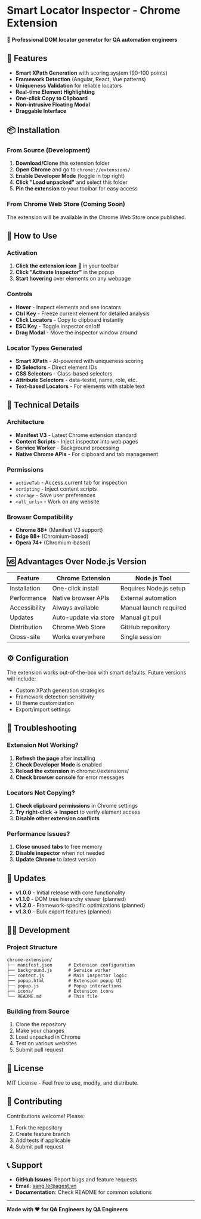 # Smart Locator Inspector - Chrome Extension

🎯 **Professional DOM locator generator for QA automation engineers**

## 🚀 Features

- **Smart XPath Generation** with scoring system (90-100 points)
- **Framework Detection** (Angular, React, Vue patterns)
- **Uniqueness Validation** for reliable locators
- **Real-time Element Highlighting**
- **One-click Copy to Clipboard**
- **Non-intrusive Floating Modal**
- **Draggable Interface**

## 📦 Installation

### From Source (Development)

1. **Download/Clone** this extension folder
2. **Open Chrome** and go to `chrome://extensions/`
3. **Enable Developer Mode** (toggle in top right)
4. **Click "Load unpacked"** and select this folder
5. **Pin the extension** to your toolbar for easy access

### From Chrome Web Store (Coming Soon)
The extension will be available in the Chrome Web Store once published.

## 🎯 How to Use

### Activation
1. **Click the extension icon** 🎯 in your toolbar
2. **Click "Activate Inspector"** in the popup
3. **Start hovering** over elements on any webpage

### Controls
- **Hover** - Inspect elements and see locators
- **Ctrl Key** - Freeze current element for detailed analysis
- **Click Locators** - Copy to clipboard instantly
- **ESC Key** - Toggle inspector on/off
- **Drag Modal** - Move the inspector window around

### Locator Types Generated
- **Smart XPath** - AI-powered with uniqueness scoring
- **ID Selectors** - Direct element IDs
- **CSS Selectors** - Class-based selectors
- **Attribute Selectors** - data-testid, name, role, etc.
- **Text-based Locators** - For elements with stable text

## 🔧 Technical Details

### Architecture
- **Manifest V3** - Latest Chrome extension standard
- **Content Scripts** - Inject inspector into web pages
- **Service Worker** - Background processing
- **Native Chrome APIs** - For clipboard and tab management

### Permissions
- `activeTab` - Access current tab for inspection
- `scripting` - Inject content scripts
- `storage` - Save user preferences
- `<all_urls>` - Work on any website

### Browser Compatibility
- **Chrome 88+** (Manifest V3 support)
- **Edge 88+** (Chromium-based)
- **Opera 74+** (Chromium-based)

## 🆚 Advantages Over Node.js Version

| Feature | Chrome Extension | Node.js Tool |
|---------|------------------|--------------|
| Installation | One-click install | Requires Node.js setup |
| Performance | Native browser APIs | External automation |
| Accessibility | Always available | Manual launch required |
| Updates | Auto-update via store | Manual git pull |
| Distribution | Chrome Web Store | GitHub repository |
| Cross-site | Works everywhere | Single session |

## ⚙️ Configuration

The extension works out-of-the-box with smart defaults. Future versions will include:
- Custom XPath generation strategies
- Framework detection sensitivity
- UI theme customization
- Export/import settings

## 🐛 Troubleshooting

### Extension Not Working?
1. **Refresh the page** after installing
2. **Check Developer Mode** is enabled
3. **Reload the extension** in chrome://extensions/
4. **Check browser console** for error messages

### Locators Not Copying?
1. **Check clipboard permissions** in Chrome settings
2. **Try right-click → Inspect** to verify element access
3. **Disable other extension conflicts**

### Performance Issues?
1. **Close unused tabs** to free memory
2. **Disable inspector** when not needed
3. **Update Chrome** to latest version

## 🔄 Updates

- **v1.0.0** - Initial release with core functionality
- **v1.1.0** - DOM tree hierarchy viewer (planned)
- **v1.2.0** - Framework-specific optimizations (planned)
- **v1.3.0** - Bulk export features (planned)

## 👨‍💻 Development

### Project Structure
```
chrome-extension/
├── manifest.json      # Extension configuration
├── background.js      # Service worker
├── content.js         # Main inspector logic
├── popup.html         # Extension popup UI
├── popup.js           # Popup interactions
├── icons/             # Extension icons
└── README.md          # This file
```

### Building from Source
1. Clone the repository
2. Make your changes
3. Load unpacked in Chrome
4. Test on various websites
5. Submit pull request

## 📄 License

MIT License - Feel free to use, modify, and distribute.

## 🤝 Contributing

Contributions welcome! Please:
1. Fork the repository
2. Create feature branch
3. Add tests if applicable
4. Submit pull request

## 📞 Support

- **GitHub Issues**: Report bugs and feature requests
- **Email**: sang.le@agest.vn
- **Documentation**: Check README for common solutions

---

**Made with ❤️ for QA Engineers by QA Engineers**